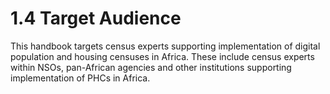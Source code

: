 # 1.4 Target Audience

This handbook targets census experts supporting implementation of digital population and housing censuses in Africa. These include census experts within NSOs, pan-African agencies and other institutions supporting implementation of PHCs in Africa.